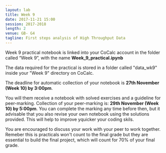 ```yaml
---
layout: lab
title: Week 9
date: 2017-11-21 15:00
session: 2017-2018
length: 2
venue: GB- G4
tagline: First steps analysis of High Throughput Data
---
```



Week 9 practical notebook is linked into your CoCalc account in the folder called “Week 9”, with the name **Week_9_practical.ipynb**

The data required for the practical is stored in a folder called "data_wk9" inside your "Week 9" directory on CoCalc.

The deadline for automatic collection of your notebook is **27th November (Week 10) by 3:00pm**.

You will them receive a notebook with solved exercises and a guideline for peer-marking. Collection of your peer-marking is: **29th November (Week 10) by 5:00pm**. You can complete the marking any time before then, but it advisable that you also revise your own notebook using the solutions provided. This will help to improve yquicker your coding skils.  

You are encouraged to discuss your work with your peer to work together. Remeber this is practicals won't count to the final grade but they are essential to build the final project, which will count for 70% of your final grade. 


